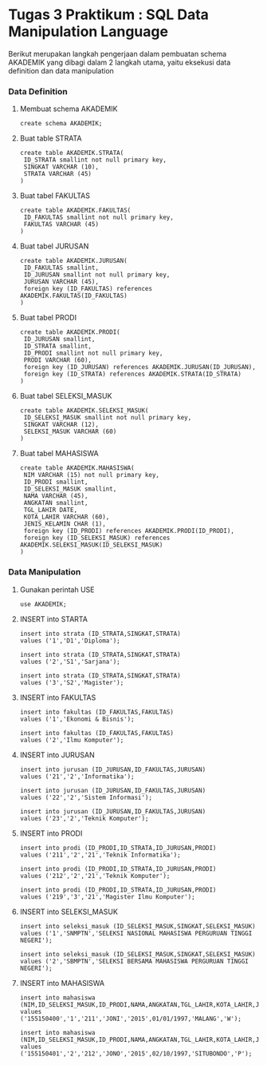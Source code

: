 # Tugas 3 Praktikum : SQL Data Manipulation Language

Berikut merupakan langkah pengerjaan dalam pembuatan schema AKADEMIK yang dibagi dalam 2 langkah utama, yaitu eksekusi data definition dan data manipulation

### Data Definition
1. Membuat schema AKADEMIK
   ```
   create schema AKADEMIK;
   ```
2. Buat table STRATA
   ```
   create table AKADEMIK.STRATA(
	ID_STRATA smallint not null primary key,
	SINGKAT VARCHAR (10),
	STRATA VARCHAR (45)
   )
   ```
3. Buat tabel FAKULTAS
   ```
   create table AKADEMIK.FAKULTAS(
	ID_FAKULTAS smallint not null primary key,
	FAKULTAS VARCHAR (45)
   )
   ```
4. Buat tabel JURUSAN
   ```
   create table AKADEMIK.JURUSAN(
	ID_FAKULTAS smallint,	
	ID_JURUSAN smallint not null primary key,
	JURUSAN VARCHAR (45),
	foreign key (ID_FAKULTAS) references AKADEMIK.FAKULTAS(ID_FAKULTAS)
   )
   ```
5. Buat tabel PRODI
   ```
   create table AKADEMIK.PRODI(
	ID_JURUSAN smallint,
	ID_STRATA smallint,
	ID_PRODI smallint not null primary key,
	PRODI VARCHAR (60),
	foreign key (ID_JURUSAN) references AKADEMIK.JURUSAN(ID_JURUSAN),
	foreign key (ID_STRATA) references AKADEMIK.STRATA(ID_STRATA)
   )
   ```
6. Buat tabel SELEKSI_MASUK
   ```
   create table AKADEMIK.SELEKSI_MASUK(
	ID_SELEKSI_MASUK smallint not null primary key,
	SINGKAT VARCHAR (12),
	SELEKSI_MASUK VARCHAR (60)
   )
   ```
7. Buat tabel MAHASISWA
   ```
   create table AKADEMIK.MAHASISWA(
	NIM VARCHAR (15) not null primary key,
	ID_PRODI smallint,
	ID_SELEKSI_MASUK smallint,
	NAMA VARCHAR (45),
	ANGKATAN smallint,
	TGL_LAHIR DATE,
	KOTA_LAHIR VARCHAR (60),
	JENIS_KELAMIN CHAR (1),
	foreign key (ID_PRODI) references AKADEMIK.PRODI(ID_PRODI),
	foreign key (ID_SELEKSI_MASUK) references AKADEMIK.SELEKSI_MASUK(ID_SELEKSI_MASUK)
   )
   ```

### Data Manipulation
1. Gunakan perintah USE
   ```
   use AKADEMIK;
   ```
2. INSERT into STARTA
   ```
   insert into strata (ID_STRATA,SINGKAT,STRATA)
   values ('1','D1','Diploma');

   insert into strata (ID_STRATA,SINGKAT,STRATA)
   values ('2','S1','Sarjana');

   insert into strata (ID_STRATA,SINGKAT,STRATA)
   values ('3','S2','Magister');
   ```
3. INSERT into FAKULTAS
   ```
   insert into fakultas (ID_FAKULTAS,FAKULTAS)
   values ('1','Ekonomi & Bisnis');

   insert into fakultas (ID_FAKULTAS,FAKULTAS)
   values ('2','Ilmu Komputer');
   ```
4. INSERT into JURUSAN
    ```
    insert into jurusan (ID_JURUSAN,ID_FAKULTAS,JURUSAN)
    values ('21','2','Informatika');

    insert into jurusan (ID_JURUSAN,ID_FAKULTAS,JURUSAN)
    values ('22','2','Sistem Informasi');

    insert into jurusan (ID_JURUSAN,ID_FAKULTAS,JURUSAN)
    values ('23','2','Teknik Komputer');
    ```
5. INSERT into PRODI
    ```
    insert into prodi (ID_PRODI,ID_STRATA,ID_JURUSAN,PRODI)
    values ('211','2','21','Teknik Informatika');

    insert into prodi (ID_PRODI,ID_STRATA,ID_JURUSAN,PRODI)
    values ('212','2','21','Teknik Komputer');

    insert into prodi (ID_PRODI,ID_STRATA,ID_JURUSAN,PRODI)
    values ('219','3','21','Magister Ilmu Komputer');
    ```
6. INSERT into SELEKSI_MASUK
    ```
    insert into seleksi_masuk (ID_SELEKSI_MASUK,SINGKAT,SELEKSI_MASUK)
    values ('1','SNMPTN','SELEKSI NASIONAL MAHASISWA PERGURUAN TINGGI NEGERI');

    insert into seleksi_masuk (ID_SELEKSI_MASUK,SINGKAT,SELEKSI_MASUK)
    values ('2','SBMPTN','SELEKSI BERSAMA MAHASISWA PERGURUAN TINGGI NEGERI');

    ```
7. INSERT into MAHASISWA
    ```
    insert into mahasiswa 
    (NIM,ID_SELEKSI_MASUK,ID_PRODI,NAMA,ANGKATAN,TGL_LAHIR,KOTA_LAHIR,JENIS_KELAMIN)
    values ('155150400','1','211','JONI','2015',01/01/1997,'MALANG','W');

    insert into mahasiswa 
    (NIM,ID_SELEKSI_MASUK,ID_PRODI,NAMA,ANGKATAN,TGL_LAHIR,KOTA_LAHIR,JENIS_KELAMIN)
    values ('155150401','2','212','JONO','2015',02/10/1997,'SITUBONDO','P');
    ```

